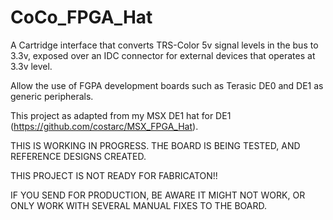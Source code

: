# CoCo_FPGA_Hat
A Cartridge interface that converts TRS-Color 5v signal levels in the bus to 3.3v, exposed over an IDC connector for external devices that operates at 3.3v level.

Allow the use of FGPA development boards such as Terasic DE0 and DE1 as generic peripherals.

This project as adapted from my MSX DE1 hat for DE1 (https://github.com/costarc/MSX_FPGA_Hat).


THIS IS WORKING IN PROGRESS. THE BOARD IS BEING TESTED, AND REFERENCE DESIGNS CREATED.

THIS PROJECT IS NOT READY FOR FABRICATON!!

IF YOU SEND FOR PRODUCTION, BE AWARE IT MIGHT NOT WORK, OR ONLY WORK WITH SEVERAL MANUAL FIXES TO THE BOARD.
